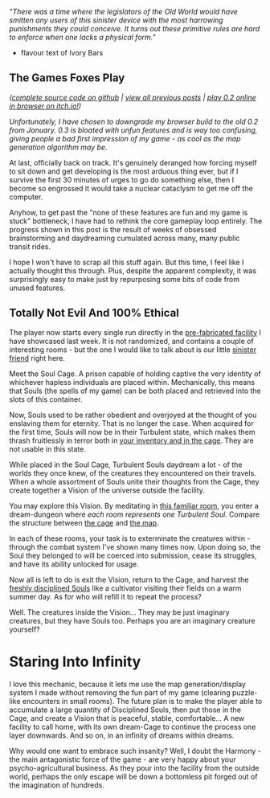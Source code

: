 *"There was a time where the legislators of the Old World would have smitten any users of this sinister device with the most harrowing punishments they could conceive. It turns out these primitive rules are hard to enforce when one lacks a physical form."*

- flavour text of Ivory Bars

## The Games Foxes Play
*([complete source code on github](https://github.com/Oneirical/The-Games-Foxes-Play) | [view all previous posts](https://github.com/Oneirical/The-Games-Foxes-Play/tree/main/design/Development%20Logs) | [play 0.2 online in browser on itch.io!](https://oneirical.itch.io/tgfp))*

*Unfortunately, I have chosen to downgrade my browser build to the old 0.2 from January. 0.3 is bloated with unfun features and is way too confusing, giving people a bad first impression of my game - as cool as the map generation algorithm may be.*

At last, officially back on track. It's genuinely deranged how forcing myself to sit down and get developing is the most arduous thing ever, but if I survive the first 30 minutes of urges to go do something else, then I become so engrossed it would take a nuclear cataclysm to get me off the computer.

Anyhow, to get past the "none of these features are fun and my game is stuck" bottleneck, I have had to rethink the core gameplay loop entirely. The progress shown in this post is the result of weeks of obsessed brainstorming and daydreaming cumulated across many, many public transit rides.

I hope I won't have to scrap all this stuff again. But this time, I feel like I actually thought this through. Plus, despite the apparent complexity, it was surprisingly easy to make just by repurposing some bits of code from unused features.

## Totally Not Evil And 100% Ethical

The player now starts every single run directly in the [pre-fabricated facility](https://cdn.discordapp.com/attachments/504088568084561930/1091370030073127002/Capture_decran_le_2023-03-31_a_10.18.21.png) I have showcased last week. It is not randomized, and contains a couple of interesting rooms - but the one I would like to talk about is our little [sinister friend](https://cdn.discordapp.com/attachments/504088568084561930/1091370030291222628/Capture_decran_le_2023-03-31_a_10.18.40.png) right here.

Meet the Soul Cage. A prison capable of holding captive the very identity of whichever hapless individuals are placed within. Mechanically, this means that Souls (the spells of my game) can be both placed and retrieved into the slots of this container.

Now, Souls used to be rather obedient and overjoyed at the thought of you enslaving them for eternity. That is no longer the case. When acquired for the first time, Souls will now be in their Turbulent state, which makes them thrash fruitlessly in terror both in [your inventory and in the cage](https://cdn.discordapp.com/attachments/504088568084561930/1091366635832610907/turntogif.gif). They are not usable in this state.

While placed in the Soul Cage, Turbulent Souls daydream a lot - of the worlds they once knew, of the creatures they encountered on their travels. When a whole assortment of Souls unite their thoughts from the Cage, they create together a Vision of the universe outside the facility.

You may explore this Vision. By meditating in [this familiar room](https://cdn.discordapp.com/attachments/504088568084561930/1091370030542897194/Capture_decran_le_2023-03-31_a_10.22.11.png), you enter a dream-dungeon where *each room represents one Turbulent Soul*. Compare the structure between [the cage](https://cdn.discordapp.com/attachments/504088568084561930/1091370030723244103/Capture_decran_le_2023-03-31_a_10.24.41.png) and [the map](https://cdn.discordapp.com/attachments/504088568084561930/1091370030945534012/Capture_decran_le_2023-03-31_a_10.25.30.png).

In each of these rooms, your task is to exterminate the creatures within - through the combat system I've shown many times now. Upon doing so, the Soul they belonged to will be coerced into submission, cease its struggles, and have its ability unlocked for usage.

Now all is left to do is exit the Vision, return to the Cage, and harvest the [freshly disciplined Souls](https://cdn.discordapp.com/attachments/504088568084561930/1091368863796568185/collection.gif) like a cultivator visiting their fields on a warm summer day. As for who will refill it to repeat the process?

Well. The creatures inside the Vision... They may be just imaginary creatures, but they have Souls too. Perhaps you are an imaginary creature yourself?

# Staring Into Infinity

I love this mechanic, because it lets me use the map generation/display system I made without removing the fun part of my game (clearing puzzle-like encounters in small rooms). The future plan is to make the player able to accumulate a large quantity of Disciplined Souls, then put those in the Cage, and create a Vision that is peaceful, stable, comfortable... A new facility to call home, with its own dream-Cage to continue the process one layer downwards. And so on, in an infinity of dreams within dreams.

Why would one want to embrace such insanity? Well, I doubt the Harmony - the main antagonistic force of the game - are very happy about your psycho-agricultural business. As they pour into the facility from the outside world, perhaps the only escape will be down a bottomless pit forged out of the imagination of hundreds.